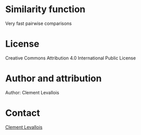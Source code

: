 # Similarity function

Very fast pairwise comparisons

# License
Creative Commons Attribution 4.0 International Public License

# Author and attribution

Author: Clement Levallois

# Contact

[Clement Levallois](https://twitter.com/seinecle)